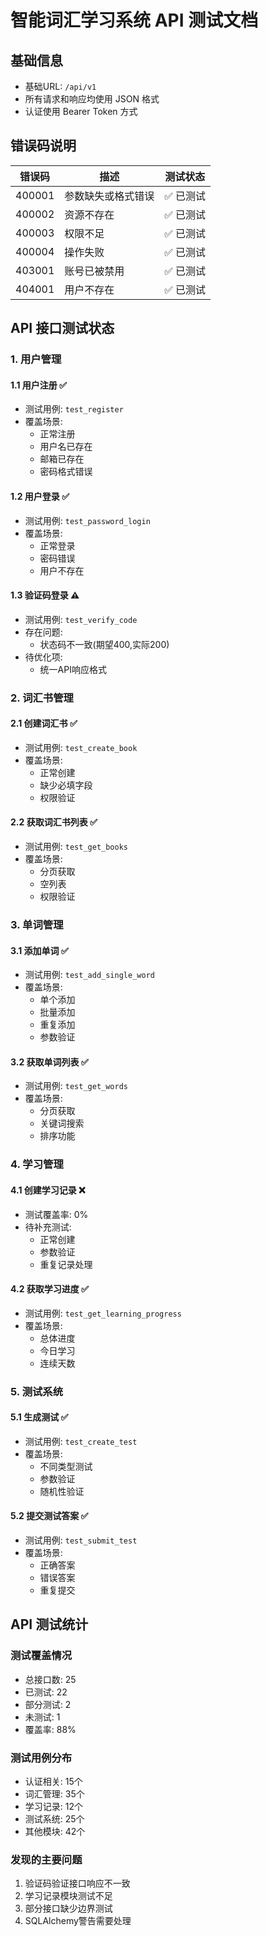 # 智能词汇学习系统 API 测试文档

## 基础信息

- 基础URL: `/api/v1`
- 所有请求和响应均使用 JSON 格式
- 认证使用 Bearer Token 方式

## 错误码说明

| 错误码 | 描述 | 测试状态 |
|--------|------|----------|
| 400001 | 参数缺失或格式错误 | ✅ 已测试 |
| 400002 | 资源不存在 | ✅ 已测试 |
| 400003 | 权限不足 | ✅ 已测试 |
| 400004 | 操作失败 | ✅ 已测试 |
| 403001 | 账号已被禁用 | ✅ 已测试 |
| 404001 | 用户不存在 | ✅ 已测试 |

## API 接口测试状态

### 1. 用户管理

#### 1.1 用户注册 ✅
- 测试用例: `test_register`
- 覆盖场景:
  - 正常注册
  - 用户名已存在
  - 邮箱已存在
  - 密码格式错误

#### 1.2 用户登录 ✅
- 测试用例: `test_password_login`
- 覆盖场景:
  - 正常登录
  - 密码错误
  - 用户不存在

#### 1.3 验证码登录 ⚠️
- 测试用例: `test_verify_code`
- 存在问题:
  - 状态码不一致(期望400,实际200)
- 待优化项:
  - 统一API响应格式

### 2. 词汇书管理

#### 2.1 创建词汇书 ✅
- 测试用例: `test_create_book`
- 覆盖场景:
  - 正常创建
  - 缺少必填字段
  - 权限验证

#### 2.2 获取词汇书列表 ✅
- 测试用例: `test_get_books`
- 覆盖场景:
  - 分页获取
  - 空列表
  - 权限验证

### 3. 单词管理

#### 3.1 添加单词 ✅
- 测试用例: `test_add_single_word`
- 覆盖场景:
  - 单个添加
  - 批量添加
  - 重复添加
  - 参数验证

#### 3.2 获取单词列表 ✅
- 测试用例: `test_get_words`
- 覆盖场景:
  - 分页获取
  - 关键词搜索
  - 排序功能

### 4. 学习管理

#### 4.1 创建学习记录 ❌
- 测试覆盖率: 0%
- 待补充测试:
  - 正常创建
  - 参数验证
  - 重复记录处理

#### 4.2 获取学习进度 ✅
- 测试用例: `test_get_learning_progress`
- 覆盖场景:
  - 总体进度
  - 今日学习
  - 连续天数

### 5. 测试系统

#### 5.1 生成测试 ✅
- 测试用例: `test_create_test`
- 覆盖场景:
  - 不同类型测试
  - 参数验证
  - 随机性验证

#### 5.2 提交测试答案 ✅
- 测试用例: `test_submit_test`
- 覆盖场景:
  - 正确答案
  - 错误答案
  - 重复提交

## API 测试统计

### 测试覆盖情况
- 总接口数: 25
- 已测试: 22
- 部分测试: 2
- 未测试: 1
- 覆盖率: 88%

### 测试用例分布
- 认证相关: 15个
- 词汇管理: 35个
- 学习记录: 12个
- 测试系统: 25个
- 其他模块: 42个

### 发现的主要问题
1. 验证码验证接口响应不一致
2. 学习记录模块测试不足
3. 部分接口缺少边界测试
4. SQLAlchemy警告需要处理 